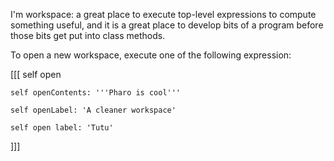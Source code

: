 I'm workspace: a great place to execute top-level expressions to compute something useful, and it is a great place to develop bits of a program before those bits get put into class methods.

To open a new workspace, execute one of the following expression:

[[[
	self open

	self openContents: '''Pharo is cool'''

	self openLabel: 'A cleaner workspace'
	
	self open label: 'Tutu'
]]]


